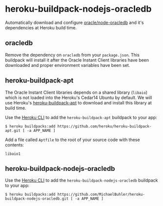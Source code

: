 # heroku-buildpack-nodejs-oracledb

Automatically download and configure [oracle/node-oracledb](https://github.com/oracle/node-oracledb) and it's dependencies at Heroku build time.

## oracledb

Remove the dependency on `oracledb` from your `package.json`. This buildpack will install it after the Oracle Instant Client libraries have been downloaded and proper environment variables have been set.

## heroku-buildpack-apt

The Oracle Instant Client libraries depends on a shared library (`libaio`) which is not loaded into the Heroku's Cedar14 Ubuntu by default. We will use Heroku's [heroku-buildpack-apt](https://github.com/heroku/heroku-buildpack-apt) to download and install this library at build time.

Use the [Heroku CLI](https://toolbelt.heroku.com/) to add the `heroku-buildpack-apt` buildpack to your app:

    $ heroku buildpacks:add https://github.com/heroku/heroku-buildpack-apt.git [ -a APP_NAME ]

Add a file called `Aptfile` to the root of your source code with these contents:

    libaio1

## heroku-buildpack-nodejs-oracledb

Use the [Heroku CLI](https://toolbelt.heroku.com/) to add the `heroku-buildpack-nodejs-oracledb` buildpack to your app:

    $ heroku buildpacks:add https://github.com/MichaelBuhler/heroku-buildpack-nodejs-oracledb.git [ -a APP_NAME ]
